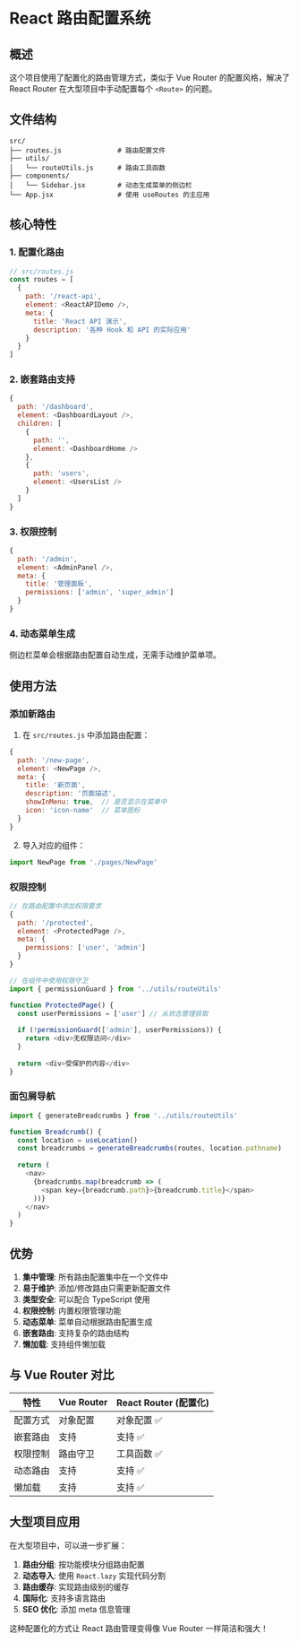 # React 路由配置系统

## 概述

这个项目使用了配置化的路由管理方式，类似于 Vue Router 的配置风格，解决了 React Router 在大型项目中手动配置每个 `<Route>` 的问题。

## 文件结构

```
src/
├── routes.js              # 路由配置文件
├── utils/
│   └── routeUtils.js      # 路由工具函数
├── components/
│   └── Sidebar.jsx        # 动态生成菜单的侧边栏
└── App.jsx                # 使用 useRoutes 的主应用
```

## 核心特性

### 1. 配置化路由

```javascript
// src/routes.js
const routes = [
  {
    path: '/react-api',
    element: <ReactAPIDemo />,
    meta: {
      title: 'React API 演示',
      description: '各种 Hook 和 API 的实际应用'
    }
  }
]
```

### 2. 嵌套路由支持

```javascript
{
  path: '/dashboard',
  element: <DashboardLayout />,
  children: [
    {
      path: '',
      element: <DashboardHome />
    },
    {
      path: 'users',
      element: <UsersList />
    }
  ]
}
```

### 3. 权限控制

```javascript
{
  path: '/admin',
  element: <AdminPanel />,
  meta: {
    title: '管理面板',
    permissions: ['admin', 'super_admin']
  }
}
```

### 4. 动态菜单生成

侧边栏菜单会根据路由配置自动生成，无需手动维护菜单项。

## 使用方法

### 添加新路由

1. 在 `src/routes.js` 中添加路由配置：

```javascript
{
  path: '/new-page',
  element: <NewPage />,
  meta: {
    title: '新页面',
    description: '页面描述',
    showInMenu: true,  // 是否显示在菜单中
    icon: 'icon-name'  // 菜单图标
  }
}
```

2. 导入对应的组件：

```javascript
import NewPage from './pages/NewPage'
```

### 权限控制

```javascript
// 在路由配置中添加权限要求
{
  path: '/protected',
  element: <ProtectedPage />,
  meta: {
    permissions: ['user', 'admin']
  }
}

// 在组件中使用权限守卫
import { permissionGuard } from '../utils/routeUtils'

function ProtectedPage() {
  const userPermissions = ['user'] // 从状态管理获取
  
  if (!permissionGuard(['admin'], userPermissions)) {
    return <div>无权限访问</div>
  }
  
  return <div>受保护的内容</div>
}
```

### 面包屑导航

```javascript
import { generateBreadcrumbs } from '../utils/routeUtils'

function Breadcrumb() {
  const location = useLocation()
  const breadcrumbs = generateBreadcrumbs(routes, location.pathname)
  
  return (
    <nav>
      {breadcrumbs.map(breadcrumb => (
        <span key={breadcrumb.path}>{breadcrumb.title}</span>
      ))}
    </nav>
  )
}
```

## 优势

1. **集中管理**: 所有路由配置集中在一个文件中
2. **易于维护**: 添加/修改路由只需更新配置文件
3. **类型安全**: 可以配合 TypeScript 使用
4. **权限控制**: 内置权限管理功能
5. **动态菜单**: 菜单自动根据路由配置生成
6. **嵌套路由**: 支持复杂的路由结构
7. **懒加载**: 支持组件懒加载

## 与 Vue Router 对比

| 特性 | Vue Router | React Router (配置化) |
|------|------------|----------------------|
| 配置方式 | 对象配置 | 对象配置 ✅ |
| 嵌套路由 | 支持 | 支持 ✅ |
| 权限控制 | 路由守卫 | 工具函数 ✅ |
| 动态路由 | 支持 | 支持 ✅ |
| 懒加载 | 支持 | 支持 ✅ |

## 大型项目应用

在大型项目中，可以进一步扩展：

1. **路由分组**: 按功能模块分组路由配置
2. **动态导入**: 使用 `React.lazy` 实现代码分割
3. **路由缓存**: 实现路由级别的缓存
4. **国际化**: 支持多语言路由
5. **SEO 优化**: 添加 meta 信息管理

这种配置化的方式让 React 路由管理变得像 Vue Router 一样简洁和强大！
